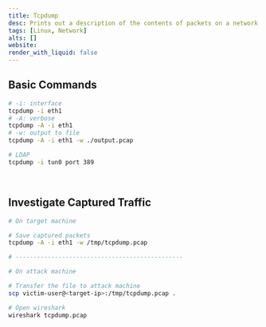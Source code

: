 ```yaml
---
title: Tcpdump
desc: Prints out a description of the contents of packets on a network interface.
tags: [Linux, Network]
alts: []
website:
render_with_liquid: false
---
```


## Basic Commands

```sh
# -i: interface
tcpdump -i eth1
# -A: verbose
tcpdump -A -i eth1
# -w: output to file
tcpdump -A -i eth1 -w ./output.pcap

# LDAP
tcpdump -i tun0 port 389
```

<br />

## Investigate Captured Traffic

```sh
# On target machine

# Save captured packets
tcpdump -A -i eth1 -w /tmp/tcpdump.pcap

# -----------------------------------------------

# On attack machine

# Transfer the file to attack machine
scp victim-user@<target-ip>:/tmp/tcpdump.pcap .

# Open wireshark
wireshark tcpdump.pcap
```